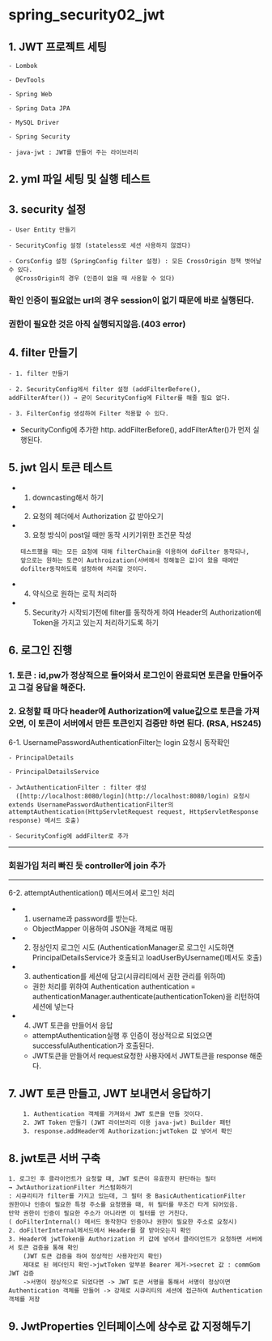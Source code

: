 # spring_security02_jwt

## 1. JWT 프로젝트 세팅
    - Lombok
    
    - DevTools
    
    - Spring Web
    
    - Spring Data JPA
    
    - MySQL Driver
    
    - Spring Security
    
    - java-jwt : JWT를 만들어 주는 라이브러리

## 2. yml 파일 세팅 및 실행 테스트

## 3. security 설정
    - User Entity 만들기
    
    - SecurityConfig 설정 (stateless로 세션 사용하지 않겠다)
    
    - CorsConfig 설정 (SpringConfig filter 설정) : 모든 CrossOrigin 정책 벗어날 수 있다.  
      @CrossOrigin의 경우 (인증이 없을 때 사용할 수 있다)

### 확인 인증이 필요없는 url의 경우 session이 없기 때문에 바로 실행된다.

### 권한이 필요한 것은 아직 실행되지않음.(403 error)

## 4. filter 만들기
    - 1. filter 만들기
    
    - 2. SecurityConfig에서 filter 설정 (addFilterBefore(), addFilterAfter()) → 굳이 SecurityConfig에 Filter를 해줄 필요 없다.
    
    - 3. FilterConfig 생성하여 Filter 적용할 수 있다.

- SecurityConfig에 추가한 http. addFilterBefore(), addFilterAfter()가 먼저 실행된다.

## 5. jwt 임시 토큰 테스트
  - 1. downcasting해서 하기
  - 2. 요청의 헤더에서 Authorization 값 받아오기
  - 3. 요청 방식이 post일 때만 동작 시키기위한 조건문 작성 
     ```
     테스트했을 때는 모든 요청에 대해 filterChain을 이용하여 doFilter 동작되나, 
     앞으로는 원하는 토큰이 Authroization(서버에서 정해놓은 값)이 왔을 때에만 dofilter동작하도록 설정하여 처리할 것이다.
     ```
- 4. 약식으로 원하는 로직 처리하
- 5. Security가 시작되기전에 filter를 동작하게 하여 Header의 Authorization에 Token을 가지고 있는지 처리하기도록 하기
    
## 6. 로그인 진행
### 1.  토큰 : id,pw가 정상적으로 들어와서 로그인이 완료되면 토큰을 만들어주고 그걸 응답을 해준다.
### 2. 요청할 때 마다 header에 Authorization에 value값으로 토큰을 가져오면, 이 토큰이 서버에서 만든 토큰인지 검증만 하면 된다. (RSA, HS245)
6-1. UsernamePasswordAuthenticationFilter는 login 요청시 동작확인

    - PrincipalDetails
    
    - PrincipalDetailsService
    
    - JwtAuthenticationFilter : filter 생성
      ([http://localhost:8080/login](http://localhost:8080/login) 요청시 extends UsernamePasswordAuthenticationFilter의 attemptAuthentication(HttpServletRequest request, HttpServletResponse response) 메서드 호출)
    
    - SecurityConfig에 addFilter로 추가
---
### 회원가입 처리 빠진 듯 controller에 join 추가
---
6-2. attemptAuthentication() 메서드에서 로그인 처리
- 1. username과 password를 받는다.
    - ObjectMapper 이용하여 JSON을 객체로 매핑
- 2. 정상인지 로그인 시도 (AuthenticationManager로 로그인 시도하면 PrincipalDetailsService가 호출되고 loadUserByUsername()메서도 호출)

- 3. authentication를 세션에 담고(시큐리티에서 권한 관리를 위하여)
    - 권한 처리를 위하여 Authentication authentication = authenticationManager.authenticate(authenticationToken)을 리턴하여 세션에 넣는다
- 4. JWT 토큰을 만들어서 응답
    - attemptAuthentication실행 후 인증이 정상적으로 되었으면 successfulAuthentication가 호출된다.
    - JWT토큰을 만들어서 request요청한 사용자에서 JWT토큰을 response 해준다.
    
## 7. JWT 토큰 만들고, JWT 보내면서 응답하기
        1. Authentication 객체를 가져와서 JWT 토큰을 만들 것이다.
        2. JWT Token 만들기 (JWT 라이브러리 이용 java-jwt) Builder 패턴
        3. response.addHeader에 Authorization:jwtToken 값 넣어서 확인

## 8. jwt토큰 서버 구축
    1. 로그인 후 클라이언트가 요청할 때, JWT 토큰이 유효한지 판단하는 필터
    → JwtAuthorizationFilter 커스텀화하기
    : 시큐리티가 filter를 가지고 있는데, 그 필터 중 BasicAuthenticationFilter
    권한이나 인증이 필요한 특정 주소를 요청했을 때, 위 필터를 무조건 타게 되어있음.
    만약 권한이 인증이 필요한 주소가 아니라면 이 필터를 안 거친다. 
    ( doFilterInternal() 메서드 동작한다 인증이나 권한이 필요한 주소로 요청시)
    2. doFilterInternal메서드에서 Header를 잘 받아오는지 확인
    3. Header에 jwtToken을 Authorization 키 값에 넣어서 클라이언트가 요청하면 서버에서 토큰 검증을 통해 확인
        (JWT 토큰 검증을 하여 정상적인 사용자인지 확인)
        제대로 된 헤더인지 확인->jwtToken 앞부분 Bearer 제거->secret 값 : commGom JWT 검증
        ->서명이 정상적으로 되었다면 -> JWT 토큰 서명을 통해서 서명이 정상이면 Authentication 객체를 만들어 -> 강제로 시큐리티의 세션에 접근하여 Authentication 객체를 저장
## 9. JwtProperties 인터페이스에 상수로 값 지정해두기